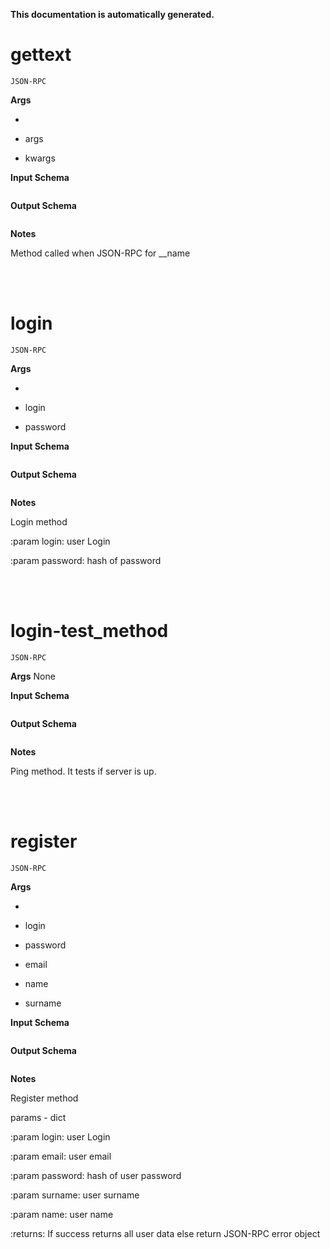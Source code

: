**This documentation is automatically generated.**


# gettext
    JSON-RPC

**Args**

*

 * args

 * kwargs
            


**Input Schema**
```json

```

**Output Schema**
```json

```


**Notes**

Method called when JSON-RPC for __name



<br>
<br>

# login
    JSON-RPC

**Args**

*

 * login

 * password
            


**Input Schema**
```json

```

**Output Schema**
```json

```


**Notes**

Login method

:param login: user Login

:param password: hash of password



<br>
<br>

# login-test_method
    JSON-RPC

**Args**
None


**Input Schema**
```json

```

**Output Schema**
```json

```


**Notes**

Ping method. It tests if server is up.



<br>
<br>

# register
    JSON-RPC

**Args**

*

 * login

 * password

 * email

 * name

 * surname
            


**Input Schema**
```json

```

**Output Schema**
```json

```


**Notes**

Register method

params - dict

:param login: user Login

:param email: user email

:param password: hash of user password

:param surname: user surname

:param name: user name

:returns: If success returns all user data else return JSON-RPC error object


